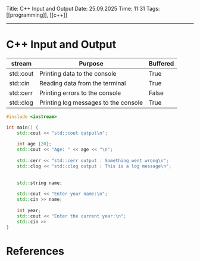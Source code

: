 Title: C++ Input and Output
Date: 25.09.2025
Time: 11:31
Tags: [[programming]], [[c++]]

---
# C++ Input and Output

| stream    | Purpose                              | Buffered |
| --------- | ------------------------------------ | -------- |
| std::cout | Printing data to the console         | True     |
| std::cin  | Reading data from the terminal       | True     |
| std::cerr | Printing errors to the console       | False    |
| std::clog | Printing log messages to the console | True     |

```c++
#include <iostream>

int main() {
	std::cout << "std::cout output\n";
	
	int age {20};
	std::cout << "Age: " << age << "\n";
	
	std::cerr << "std::cerr output : Something went wrong\n";
	std::clog << "std::clog output : This is a log message\n";
	
	
	std::string name;
	
	std::cout << "Enter your name:\n";
	std::cin >> name;
	
	int year;
	std::cout << "Enter the current year:\n";
	std::cin >> 
}
```

# References